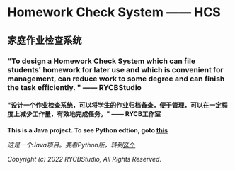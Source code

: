 # Homework Check System —— HCS
## 家庭作业检查系统
### "To design a Homework Check System which can file students' homework for later use and which is convenient for management, can reduce work to some degree and can finish the task efficiently. "  —— RYCBStudio
#### "设计一个作业检查系统，可以将学生的作业归档备查，便于管理，可以在一定程度上减少工作量，有效地完成任务。"  —— RYCB工作室
**This is a Java project. To see Python edtion, goto [this][this]**

*这是一个Java项目。要看Python版，转到*[这个][this]

*Copyright (c) 2022 RYCBStudio, All Rights Reserved.*


[this]:https://github.com/QYF-RYCBStudio/HCS
